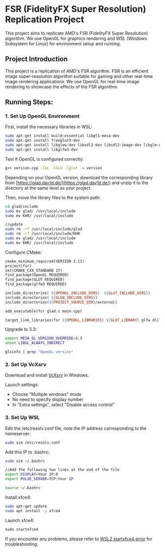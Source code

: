 # FSR (FidelityFX Super Resolution) Replication Project

This project aims to replicate AMD's FSR (FidelityFX Super Resolution) algorithm. We use OpenGL for graphics rendering and WSL (Windows Subsystem for Linux) for environment setup and running.

## Project Introduction

This project is a replication of AMD's FSR algorithm. FSR is an efficient image super-resolution algorithm suitable for gaming and other real-time image rendering applications. We use OpenGL for real-time image rendering to showcase the effects of the FSR algorithm.

## Running Steps:

### 1. Set Up OpenGL Environment

First, install the necessary libraries in WSL:

```bash
sudo apt-get install build-essential libgl1-mesa-dev
sudo apt-get install freeglut3-dev
sudo apt-get install libglew-dev libsdl2-dev libsdl2-image-dev libglm-dev libfreetype6-dev
sudo apt-get install libglfw3-dev
```

Test if OpenGL is configured correctly:

```bash
g++ version.cpp -lGL -lGLU -lglut -o version
```

Depending on your OpenGL version, download the corresponding library from [https://glad.dav1d.de/](https://glad.dav1d.de/) and unzip it to the directory at the same level as your project.

Then, move the library files to the system path:

```bash
cd glad/include
sudo mv glad/ /usr/local/include
sudo mv KHR/ /usr/local/include

//update
sudo rm -rf /usr/local/include/glad
sudo rm -rf /usr/local/include/KHR
sudo mv glad/ /usr/local/include
sudo mv KHR/ /usr/local/include
```

Configure CMake:

```makefile
cmake_minimum_required(VERSION 3.11)
project(fsr)
set(CMAKE_CXX_STANDARD 17)
find_package(OpenGL REQUIRED)
find_package(GLUT REQUIRED)
find_package(glfw3 REQUIRED)

include_directories( ${OPENGL_INCLUDE_DIRS}  ${GLUT_INCLUDE_DIRS})
include_directories( ${GLEW_INCLUDE_DIRS})
include_directories(${PROJECT_SOURCE_DIR}/external)

add_executable(fsr glad.c main.cpp) 

target_link_libraries(fsr ${OPENGL_LIBRARIES} ${GLUT_LIBRARY} glfw dl)
```

Upgrade to 3.3:

```bash
export MESA_GL_VERSION_OVERRIDE=3.3
unset LIBGL_ALWAYS_INDIRECT 

glxinfo | grep "OpenGL version" 
```

### 2. Set Up VcXsrv

Download and install [VcXsrv](https://sourceforge.net/projects/vcxsrv/) in Windows.

Launch settings:
- Choose "Multiple windows" mode
- No need to specify display number
- In "Extra settings", select "Disable access control"

### 3. Set Up WSL

Edit the /etc/resolv.conf file, note the IP address corresponding to the nameserver:

```bash
sudo vim /etc/resolv.conf
```

Add this IP to .bashrc:

```bash
sudo vim ~/.bashrc

//Add the following two lines at the end of the file
export DISPLAY=Your IP:0
export PULSE_SERVER=TCP:Your IP

source ~/.bashrc
```

Install xfce4:

```bash
sudo apt-get update
sudo apt install -y xfce4
```

Launch xfce4:

```makefile
sudo startxfce4
```

If you encounter any problems, please refer to [WSL2 startxfce4 error](https://zhuanlan.zhihu.com/p/587868390) for troubleshooting.

